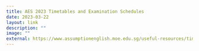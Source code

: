 ```yaml
---
title: AES 2023 Timetables and Examination Schedules
date: 2023-03-22
layout: link
description: ""
image: ""
external: https://www.assumptionenglish.moe.edu.sg/useful-resources/timetable-examinations/
---
```

